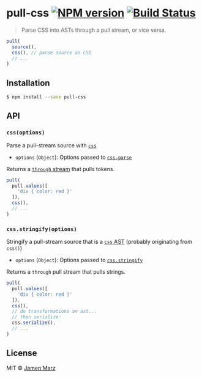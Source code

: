 # pull-css [![NPM version](https://badge.fury.io/js/pull-css.svg)](https://npmjs.org/package/pull-css) [![Build Status](https://travis-ci.org/jamen/pull-css.svg?branch=master)](https://travis-ci.org/Jamen%20Marz/pull-css)

> Parse CSS into ASTs through a pull stream, or vice versa.

```js
pull(
  source(),
  css(), // parse source as CSS
  // ...
)
```

## Installation

```sh
$ npm install --save pull-css
```

## API

### `css(options)`
Parse a pull-stream source with [`css`](https://npmjs.com/packages/css)
 - `options` (`Object`): Options passed to [`css.parse`](https://github.com/reworkcss/css#cssparsecode-options)

Returns a [`through` stream](https://github.com/pull-stream/pull-stream/blob/master/docs/throughs/index.md) that pulls tokens.

```js
pull(
  pull.values([
    'div { color: red }'
  ]),
  css(),
  // ...
)
```

### `css.stringify(options)`
Stringify a pull-stream source that is a [`css` AST](https://github.com/reworkcss/css#ast)  (probably originating from `css()`)
 - `options` (`Object`): Options passed to [`css.stringify`](https://github.com/reworkcss/css#cssstringifyobject-options)

Returns a `through` pull stream that pulls strings.

```js
pull(
  pull.values([
    'div { color: red }'
  ]),
  css(),
  // do transformations on ast...
  // then serialize:
  css.serialize(),
  // ...
)
```

## License

MIT © [Jamen Marz](https://github.com/jamen)
